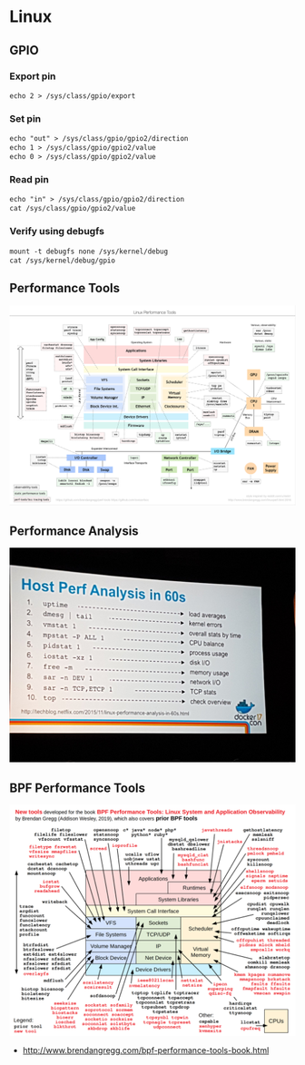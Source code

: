# Linux

## GPIO

### Export pin

```
echo 2 > /sys/class/gpio/export
```

### Set pin

```
echo "out" > /sys/class/gpio/gpio2/direction
echo 1 > /sys/class/gpio/gpio2/value
echo 0 > /sys/class/gpio/gpio2/value
```

### Read pin

```
echo "in" > /sys/class/gpio/gpio2/direction
cat /sys/class/gpio/gpio2/value
```

### Verify using debugfs

```
mount -t debugfs none /sys/kernel/debug
cat /sys/kernel/debug/gpio
```

## Performance Tools

![](img/linux-performance-tools.png)

## Performance Analysis

![](img/linux-performance-analysis.jpeg)

## BPF Performance Tools

![](img/bpf-performance-tools.png)

- http://www.brendangregg.com/bpf-performance-tools-book.html
